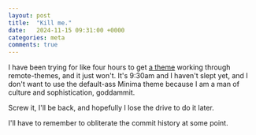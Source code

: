 ```yaml
---
layout: post
title:  "Kill me."
date:   2024-11-15 09:31:00 +0000
categories: meta
comments: true
---
```

I have been trying for like four hours to get [a theme](https://github.com/pages-themes/hacker) working through remote-themes, and it just won't. It's 9:30am and I haven't slept yet, and I don't want to use the default-ass Minima theme because I am a man of culture and sophistication, goddammit.

Screw it, I'll be back, and hopefully I lose the drive to do it later.

I'll have to remember to obliterate the commit history at some point.
